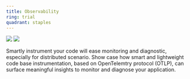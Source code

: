 ```yaml
---
title: Observability
ring: trial
quadrant: staples
---
```


[![](https://img.shields.io/badge/OpenTelemtry-ef8d22?logo=hackthebox&logoColor=000&style=flat)](https://opentelemetry.io/)
[![](https://img.shields.io/badge/grafana-ef8d22?logo=hackthebox&logoColor=000&style=flat)](https://grafana.com/)

Smartly instrument your code will ease monitoring and diagnostic, especially for distributed scenario. Show case how smart and lightweight code base instrumentation, based on OpenTelemtry protocol (OTLP), can surface meaningful insights to monitor and diagnose your application.